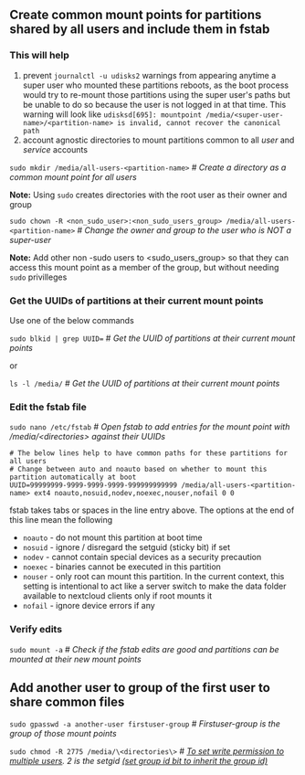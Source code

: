 ## Create common mount points for partitions shared by all users and include them in fstab

### This will help 
1. prevent `journalctl -u udisks2` warnings from appearing anytime a super user who mounted these partitions reboots, as the boot process would try to re-mount those partitions using the super user's paths but be unable to do so because the user is not logged in at that time. This warning will look like `udisksd[695]: mountpoint /media/<super-user-name>/<partition-name> is invalid, cannot recover the canonical path`
2. account agnostic directories to mount partitions common to all _user_ and _service_ accounts
 
`sudo mkdir /media/all-users-<partition-name>` # *Create a directory as a common mount point for all users*

**Note:** Using `sudo` creates directories with the root user as their owner and group 

`sudo chown -R <non_sudo_user>:<non_sudo_users_group> /media/all-users-<partition-name>` # *Change the owner and group to the user who is NOT a super-user*

**Note:** Add other non -sudo users to <sudo_users_group> so that they can access this mount point as a member of the group, but without needing `sudo` privilleges


### Get the UUIDs of partitions at their current mount points 

Use one of the below commands

`sudo blkid | grep UUID=` # *Get the UUID of partitions at their current mount points*

or

`ls -l /media/` # *Get the UUID of partitions at their current mount points*

### Edit the fstab file

`sudo nano /etc/fstab` # *Open fstab to add entries for the mount point with /media/\<directories\> against their UUIDs*
 
 ```
# The below lines help to have common paths for these partitions for all users
# Change between auto and noauto based on whether to mount this partition automatically at boot
UUID=99999999-9999-9999-9999-999999999999 /media/all-users-<partition-name> ext4 noauto,nosuid,nodev,noexec,nouser,nofail 0 0
```
fstab takes tabs or spaces in the line entry above. The options at the end of this line mean the following 
* `noauto` - do not mount this partition at boot time
* `nosuid` - ignore / disregard the setguid (sticky bit) if set
* `nodev` - cannot contain special devices as a security precaution
* `noexec` - binaries cannot be executed in this partition
* `nouser` - only root can mount this partition. In the current context, this setting is intentional to act like a server switch to make the data folder available to nextcloud clients only if root mounts it
* `nofail` - ignore device errors if any

### Verify edits

`sudo mount -a` # *Check if the fstab edits are good and partitions can be mounted at their new mount points*

## Add another user to group of the first user to share common files

`sudo gpasswd -a another-user firstuser-group` # *Firstuser-group is the group of those mount points*

`sudo chmod -R 2775 /media/\<directories\>` # *[To set write permission to multiple users](https://ubuntuforums.org/archive/index.php/t-2017287.html). 2 is the setgid [(set group id bit to inherit the group id)](https://linuxconfig.org/how-to-use-special-permissions-the-setuid-setgid-and-sticky-bits)*
